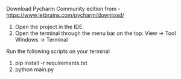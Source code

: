 Download Pycharm Community edition from - https://www.jetbrains.com/pycharm/download/

1. Open the project in the IDE.
2. Open the terminal through the menu bar on the top:
    View -> Tool Windows -> Terminal

Run the following scripts on your terminal
1. pip install -r requirements.txt
2. python main.py

